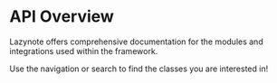 # API Overview

Lazynote offers comprehensive documentation for the modules and integrations used within the framework.

Use the navigation or search to find the classes you are interested in!